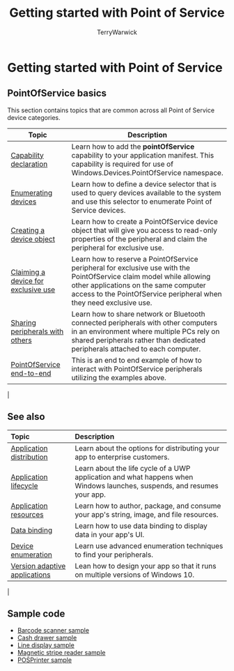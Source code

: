 ﻿---
author: TerryWarwick
title: Getting started with Point of Service
description: This article contains information about getting started with the PointOfService UWP APIs.
ms.author: jken
ms.date: 06/13/2018
ms.topic: article
ms.prod: windows
ms.technology: uwp
keywords: windows 10, uwp, point of service, pos
ms.localizationpriority: medium
---

# Getting started with Point of Service

## PointOfService basics

This section contains topics that are common across all Point of Service device categories.

|Topic |Description |
|------|------------|
| [Capability declaration](pos-basics-capability.md)      | Learn how to add the **pointOfService** capability to your application manifest.  This capability is required for use of Windows.Devices.PointOfService namespace.  |
| [Enumerating devices](pos-basics-enumerating.md)        | Learn how to define a device selector that is used to query devices available to the system and use this selector to enumerate Point of Service devices.  |
| [Creating a device object](pos-basics-deviceobject.md)  | Learn how to create a PointOfService device object that will give you access to read-only properties of the peripheral and claim the peripheral for exclusive use. |
| [Claiming a device for exclusive use ](pos-basics-claim.md)  | Learn how to reserve a PointOfService peripheral for exclusive use with the PointOfService claim model while allowing other applications on the same computer access to the PointOfService peripheral when they need exclusive use.  |
| [Sharing peripherals with others](pos-basics-sharing.md) | Learn how to share network or Bluetooth connected peripherals with other computers in an environment where multiple PCs rely on shared peripherals rather than dedicated peripherals attached to each computer.
| [PointOfService end-to-end](pos-get-started.md)  | This is an end to end example of how to interact with PointOfService peripherals utilizing the examples above. |
|

## See also

| Topic   | Description |
|:--------|:------------|
| [Application distribution](../publish/distribute-lob-apps-to-enterprises.md) | Learn about the options for distributing your app to enterprise customers. |
| [Application lifecycle](../launch-resume/app-lifecycle.md) | Learn about the life cycle of a UWP application and what happens when Windows launches, suspends, and resumes your app. |
| [Application resources](../app-resources/index.md) | Learn how to author, package, and consume your app's string, image, and file resources. |
| [Data binding](../data-binding/index.md) | Learn how to use data binding to display data in your app's UI. |
| [Device enumeration](enumerate-devices.md) | Learn use advanced enumeration techniques to find your peripherals.|
| [Version adaptive applications](../debug-test-perf/version-adaptive-apps.md) | Lean how to design your app so that it runs on multiple versions of Windows 10.|
|


## Sample code
+ [Barcode scanner sample](https://github.com/Microsoft/Windows-universal-samples/tree/master/Samples/BarcodeScanner)
+ [Cash drawer sample]( https://github.com/Microsoft/Windows-universal-samples/tree/master/Samples/CashDrawer)
+ [Line display sample](https://github.com/Microsoft/Windows-universal-samples/tree/master/Samples/LineDisplay)
+ [Magnetic stripe reader sample](https://github.com/Microsoft/Windows-universal-samples/tree/master/Samples/MagneticStripeReader)
+ [POSPrinter sample](https://github.com/Microsoft/Windows-universal-samples/tree/master/Samples/PosPrinter)

